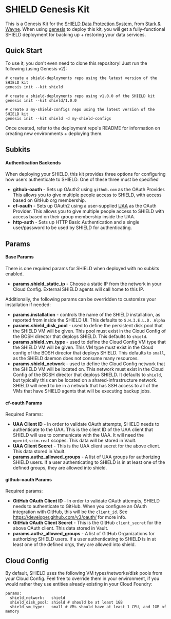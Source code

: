 SHIELD Genesis Kit
==================

This is a Genesis Kit for the [SHIELD Data Protection System][1],
from [Stark & Wayne][2]. When using [genesis][3] to deploy this kit,
you will get a fully-functional SHIELD deployment for backing up + restoring
your data services.

Quick Start
-----------

To use it, you don't even need to clone this repository!  Just run
the following (using Genesis v2):

```
# create a shield-deployments repo using the latest version of the SHIELD kit
genesis init --kit shield

# create a shield-deployments repo using v1.0.0 of the SHIELD kit
genesis init --kit shield/1.0.0

# create a my-shield-configs repo using the latest version of the SHIELD kit
genesis init --kit shield -d my-shield-configs
```

Once created, refer to the deployment repo's README for information on creating
new environments + deploying them.

Subkits
-------

#### Authentication Backends

When deploying your SHIELD, this kit provides three options for configuring
how users authenticate to SHIELD. One of these three must be specified

- **github-oauth** - Sets up OAuth2 using `github.com` as the OAuth Provider.
  This allows you to give multiple people access to SHIELD, with access based on
  GitHub org membership.
- **cf-oauth** - Sets up OAuth2 using a user-supplied [UAA][4] as the OAuth Provider.
  This allows you to give multiple people access to SHIELD with access based on
  their group membership inside the UAA.
- **http-auth** - Sets up HTTP Basic Authentication and a single user/password
  to be used by SHIELD for authenticating.

Params
------

#### Base Params

There is one required params for SHIELD when deployed with no subkits enabled.

- **params.shield_static_ip** - Choose a static IP from the network in your Cloud Config.
  External SHIELD agents will call home to this IP.

Additionally, the following params can be overridden to customize your installation
if needed:

- **params.installation** - controls the name of the SHIELD installation, as reported
  from inside the SHIELD UI. This defaults to `S.H.I.E.L.D. Alpha`
- **params.shield_disk_pool** - used to define the persistent disk pool that the SHIELD VM will
  be given. This pool must exist in the Cloud Config of the BOSH director that deploys
  SHIELD. This defaults to `shield`.
- **params.shield_vm_type** - used to define the Cloud Config VM type that the SHIELD VM
  will be given. This VM type must exist in the Cloud config of the BOSH director that
  deploys SHIELD. This defaults to `small`, as the SHIELD daemon does not consume many
  resources.
- **params.shield_network** - used to define the Cloud Config network that the SHIELD
  VM will be located on. This network must exist in the Cloud Config of the BOSH director
  that deploys SHIELD. It defaults to `shield`, but typically this can be located
  on a shared-infrastructure network. SHIELD will need to be in a network that has SSH
  access to all of the VMs that have SHIELD agents that will be executing backup jobs.

#### cf-oauth Params

Required Params:

- **UAA Client ID** - In order to validate OAuth attempts, SHIELD needs to authenticate
  to the UAA. This is the client ID of the UAA client that SHIELD will use to communicate
  with the UAA. It will need the `openid,scim.real` scopes. This data will be stored in Vault.
- **UAA Client Secret** - This is the UAA client secret for the above client. This data
  stored in Vault.
- **params.authz_allowed_groups** - A list of UAA groups for authorizing SHIELD users.
  If a user authenticating to SHIELD is in at least one of the defined groups, they are
  allowed into shield.

#### github-oauth Params

Required params:

- **GitHub OAuth Client ID** - In order to validate OAuth attempts, SHIELD needs to authenticate
  to GitHub. When you configure an OAuth integration with GitHub, this will be the `client_id`.
  See https://developer.github.com/v3/oauth/ for more info.
- **GitHub OAuth Client Secret** - This is the GitHub `client_secret` for the above OAuth client.
  This data stored in Vault.
- **params.authz_allowed_groups** - A list of GitHub Organizations for authorizing SHIELD users.
  If a user authenticating to SHIELD is in at least one of the defined orgs, they are
  allowed into shield.

Cloud Config
------------

By default, SHIELD uses the following VM types/networks/disk pools from your
Cloud Config. Feel free to override them in your environment, if you would
rather they use entities already existing in your Cloud Foundry:

```
params:
  shield_network:   shield
  shield_disk_pool: shield # should be at least 1GB
  shield_vm_type:   small # VMs should have at least 1 CPU, and 1GB of memory
```

[1]: https://github.com/starkandwayne/shield
[2]: https://starkandwayne.com
[3]: https://github.com/starkandwayne/genesis
[4]: https://github.com/cloudfoundry/uaa
